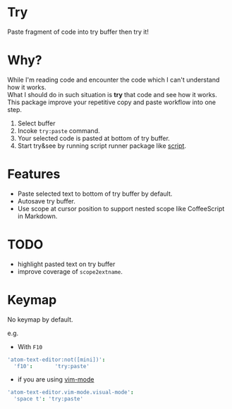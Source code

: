 # Try
Paste fragment of code into try buffer then try it!

# Why?
While I'm reading code and encounter the code which I can't understand how it works.  
What I should do in such situation is **try** that code and see how it works.  
This package improve your repetitive copy and paste workflow into one step.

1. Select buffer
2. Incoke `try:paste` command.
3. Your selected code is pasted at bottom of try buffer.
4. Start try&see by running script runner package like [script](https://atom.io/packages/script).

# Features

- Paste selected text to bottom of try buffer by default.
- Autosave try buffer.
- Use scope at cursor position to support nested scope like CoffeeScript in Markdown.

# TODO

- highlight pasted text on try buffer
- improve coverage of `scope2extname`.

# Keymap
No keymap by default.

e.g.

* With `F10`

```coffeescript
'atom-text-editor:not([mini])':
  'f10':       'try:paste'
```

* if you are using  [vim-mode](https://atom.io/packages/vim-mode)

```coffeescript
'atom-text-editor.vim-mode.visual-mode':
  'space t': 'try:paste'
```
